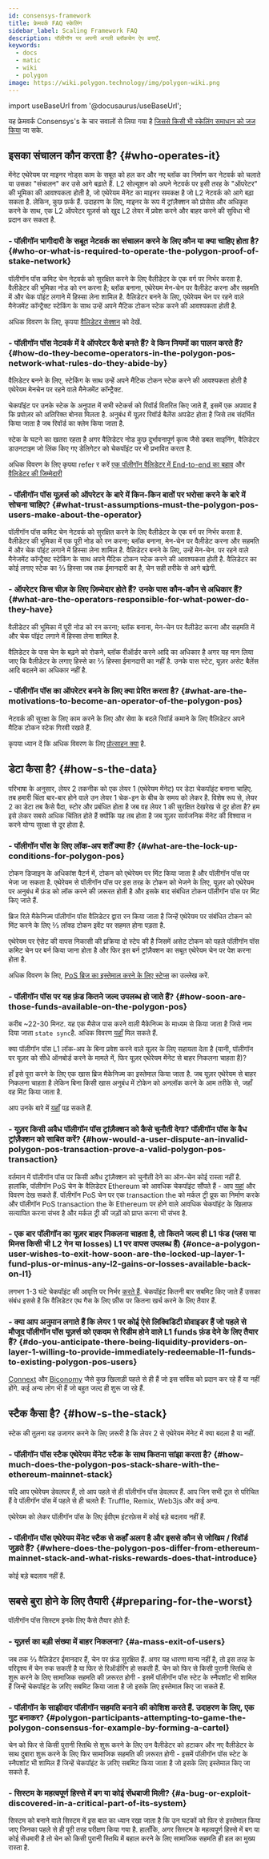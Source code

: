 ```yaml
---
id: consensys-framework
title: फ्रेमवर्क FAQ स्केलिंग
sidebar_label: Scaling Framework FAQ
description: पॉलीगॉन पर अपनी अगली ब्लॉकचेन ऐप बनाएँ.
keywords:
  - docs
  - matic
  - wiki
  - polygon
image: https://wiki.polygon.technology/img/polygon-wiki.png
---
```

import useBaseUrl from '@docusaurus/useBaseUrl';

यह फ्रेमवर्क Consensys's के चार सवालों से लिया गया है [जिससे किसी भी स्केलिंग समाधान को जज किया](https://consensys.net/?p=19015&preview=true&_thumbnail_id=19017) जा सके.

## इसका संचालन कौन करता है? {#who-operates-it}
मेंनेट एथेरेयम पर माइनर नोड्स काम के सबूत को हल कर और नए ब्लॉक का निर्माण कर नेटवर्क को चलाते या उसका "संचालन" कर उसे आगे बढ़ाते हैं. L2 सोल्यूशन को अपने नेटवर्क पर इसी तरह के "ऑपरेटर" की भूमिका की आवश्यकता होती है, जो एथेरेयम मेंनेट का माइनर समकक्ष है जो L2 नेटवर्क को आगे बढ़ा सकता है. लेकिन, कुछ फ़र्क हैं. उदाहरण के लिए, माइनर के रूप में ट्रांज़ैक्शन को प्रोसेस और अधिकृत करने के साथ, एक L2 ऑपरेटर यूज़र्स को खुद L2 लेयर में प्रवेश करने और बाहर करने की सुविधा भी प्रदान कर सकता है.

### - पॉलीगॉन भागीदारी के सबूत नेटवर्क का संचालन करने के लिए कौन या क्या चाहिए होता है? {#who-or-what-is-required-to-operate-the-polygon-proof-of-stake-network}

पॉलीगॉन पॉस कमिट चेन नेटवर्क को सुरक्षित करने के लिए वैलीडेटर के एक वर्ग पर निर्भर करता है. वैलीडेटर की भूमिका नोड को रन करना है; ब्लॉक बनाना, एथेरेयम मेन-चेन पर वैलीडेट करना और सहमति में और चेक पॉइंट लगाने में हिस्सा लेना शामिल है. वैलिडेटर बनने के लिए, एथेरेयम चेन पर रहने वाले मैनेजमेंट कॉन्ट्रैक्ट स्टेकिंग के साथ उन्हें अपने मैटिक टोकन स्टेक करने की आवश्यकता होती है.

अधिक विवरण के लिए, कृपया [वैलिडेटर सेक्शन](/maintain/validate/getting-started.md) को देखें.

### - पॉलीगॉन पॉस नेटवर्क में वे ऑपरेटर कैसे बनते हैं? वे किन नियमों का पालन करते हैं? {#how-do-they-become-operators-in-the-polygon-pos-network-what-rules-do-they-abide-by}

वैलिडेटर बनने के लिए, स्टेकिंग के साथ उन्हें अपने मैटिक टोकन स्टेक करने की आवश्यकता होती है एथेरेयम मेनचेन पर रहने वाले मैनेजमेंट कॉन्ट्रैक्ट.

चेकपॉइंट पर उनके स्टेक के अनुपात में सभी स्टेकर्स को रिवॉर्ड वितरित किए जाते हैं, इसमें एक अपवाद है कि प्रपोज़र को अतिरिक्त बोनस मिलता है. अनुबंध में यूज़़र रिवॉर्ड बैलेंस अपडेट होता है जिसे तब संदर्भित किया जाता है
जब रिवॉर्ड का क्लेम किया जाता है.

स्टेक के घटने का खतरा रहता है अगर वैलिडेटर नोड कुछ
दुर्भावनापूर्ण कृत्य जैसे डबल साइनिंग, वैलिडेटर डाउनटाइम जो लिंक किए गए डेलिगेटर को चेकपॉइंट पर
भी प्रभावित करता है.

अधिक विवरण के लिए कृपया refer र करें [एक पॉलीगॉन वैलिडेटर में End-to-end का बहाव](/maintain/polygon-basics/who-is-validator.md#end-to-end-flow-for-a-polygon-validator) और [वैलिडेटर की जिम्मेदारी](/maintain/validate/validator-responsibilities.md)


### - पॉलीगॉन पॉस यूज़र्स को ऑपरेटर के बारे में किन-किन बातों पर भरोसा करने के बारे में सोचना चाहिए? {#what-trust-assumptions-must-the-polygon-pos-users-make-about-the-operator}

पॉलीगॉन पॉस कमिट चेन नेटवर्क को सुरक्षित करने के लिए वैलीडेटर के एक वर्ग पर निर्भर करता है. वैलीडेटर की भूमिका में एक पूरी नोड को रन करना; ब्लॉक बनाना, मेन-चेन पर वैलीडेट करना और सहमति में और चेक पॉइंट लगाने में हिस्सा लेना शामिल है. वैलिडेटर बनने के लिए, उन्हें मेन-चेन. पर रहने वाले मैनेजमेंट कॉन्ट्रैक्ट स्टेकिंग के साथ अपने मैटिक टोकन स्टेक करने की आवश्यकता होती है.
वैलिडेटर का कोई लगाए स्टेक का ⅔ हिस्सा जब तक ईमानदारी का है, चेन सही तरीके से आगे बढ़ेगी.

### - ऑपरेटर किस चीज़ के लिए ज़िम्मेदार होते हैं? उनके पास कौन-कौन से अधिकार हैं? {#what-are-the-operators-responsible-for-what-power-do-they-have}

वैलीडेटर की भूमिका में पूरी नोड को रन करना; ब्लॉक बनाना, मेन-चेन पर वैलीडेट करना और सहमति में और चेक पॉइंट लगाने में हिस्सा लेना शामिल है.

वैलिडेटर के पास चेन के बढ़ने को रोकने, ब्लॉक रीऑर्डर करने आदि का अधिकार है अगर यह मान लिया जाए कि वैलीडेटर के लगाए हिस्से का ⅔ हिस्सा ईमानदारी का नहीं है. उनके पास स्टेट, यूज़़र असेट बैलेंस आदि बदलने का अधिकार नहीं है.

### - पॉलीगॉन पॉस का ऑपरेटर बनने के लिए क्या प्रेरित करता है? {#what-are-the-motivations-to-become-an-operator-of-the-polygon-pos}

नेटवर्क की सुरक्षा के लिए काम करने के लिए और सेवा के बदले रिवॉर्ड कमाने के लिए वैलिडेटर अपने मैटिक टोकन स्टेक गिरवी रखते हैं.

कृपया ध्यान दें कि अधिक विवरण के लिए [प्रोत्साहन क्या](/maintain/validator/rewards.md#what-is-the-incentive) है.

## डेटा कैसा है? {#how-s-the-data}
परिभाषा के अनुसार, लेयर 2 तकनीक को एक लेयर 1 (एथेरेयम मेंनेट) पर डेटा चेकपॉइंट बनाना चाहिए. तब हमारी चिंता बार-बार होने वाले उन लेयर 1 चेक-इन के बीच के समय को लेकर है. विशेष रूप से, लेयर 2 का डेटा तब कैसे पैदा, स्टोर और प्रबंधित होता है जब वह लेयर 1 की सुरक्षित देखरेख से दूर होता है? हम इसे लेकर सबसे अधिक चिंतित होते हैं क्योंकि यह तब होता है जब यूज़़र सार्वजनिक मेंनेट की विश्वास न करने योग्य सुरक्षा से दूर होता है.

### - पॉलीगॉन पॉस के लिए लॉक-अप शर्तें क्या हैं? {#what-are-the-lock-up-conditions-for-polygon-pos}

टोकन डिजाइन के अधिकांश पैटर्न में, टोकन को एथेरेयम पर मिंट किया जाता है और पॉलीगॉन पॉस पर भेजा जा सकता है. एथेरेयम से पॉलीगॉन पॉस पर इस तरह के टोकन को भेजने के लिए, यूज़़र को एथेरेयम पर अनुबंध में फ़ंड को लॉक करने की ज़रूरत होती है और इसके बाद संबंधित टोकन पॉलीगॉन पॉस पर मिंट किए जाते हैं.

ब्रिज रिले मैकेनिज्म पॉलीगॉन पॉस वैलिडेटर द्वारा रन किया जाता है जिन्हें एथेरेयम पर संबंधित टोकन को मिंट करने के लिए ⅔ लॉक्ड टोकन इवेंट पर सहमत होना पड़ता है.

एथेरेयम पर ऐसेट की वापस निकासी की प्रक्रिया दो स्टेप की है जिसमें असेट टोकन को पहले पॉलीगॉन पॉस कमिट चेन पर बर्न किया जाना होता है और फिर इस बर्न ट्रांज़ैक्शन का सबूत एथेरेयम चेन पर पेश करना होता है.


अधिक विवरण के लिए, [PoS ब्रिज का इस्तेमाल करने के लिए स्टेप्स](/develop/ethereum-polygon/pos/getting-started.md#steps-to-use-the-pos-bridge) का उल्लेख करें.

### - पॉलीगॉन पॉस पर यह फ़ंड कितने जल्द उपलब्ध हो जाते हैं? {#how-soon-are-those-funds-available-on-the-polygon-pos}

करीब ~22-30 मिनट. यह एक मैसेज पास करने वाली मैकेनिज्म के माध्यम से किया जाता है जिसे नाम दिया जाता `state sync`है. अधिक विवरण [यहाँ](/pos/state-sync/state-sync-mechamism.md) मिल सकते हैं.

क्या पॉलीगॉन पॉस L1 लॉक-अप के बिना प्रवेश करने वाले यूज़़र के लिए सहायता देता है (यानी, पॉलीगॉन पर यूज़़र को सीधे ऑनबोर्ड करने के मामले में, फिर यूज़़र एथेरेयम मेंनेट से बाहर निकलना चाहता है)?

हाँ इसे पूरा करने के लिए एक खास ब्रिज मैकेनिज्म का इस्तेमाल किया जाता है. जब यूज़़र एथेरेयम से बाहर निकलना चाहता है लेकिन बिना किसी खास अनुबंध में टोकेन को अनलॉक करने के आम तरीके से, जहाँ वह मिंट किया जाता है.

आप उनके बारे में [यहाँ](/develop/ethereum-polygon/mintable-assets.md) पढ़ सकते हैं.

### - यूज़़र किसी अवैध पॉलीगॉन पॉस ट्रांज़ैक्शन को कैसे चुनौती देगा? पॉलीगॉन पॉस के वैध ट्रांज़ैक्शन को साबित करें? {#how-would-a-user-dispute-an-invalid-polygon-pos-transaction-prove-a-valid-polygon-pos-transaction}

वर्तमान में पॉलीगॉन पॉस पर किसी अवैध ट्रांज़ैक्शन को चुनौती देने का ऑन-चेन कोई रास्ता नहीं है. हालांकि, पॉलीगॉन PoS चेन के वैलिडेटर Ethereum को आवधिक चेकपॉइंट सौंपते हैं - आप [यहां](/pos/heimdall/modules/checkpoint.md) और विवरण देख सकते हैं. पॉलीगॉन PoS चेन पर एक transaction the को मर्कल ट्री प्रूफ का निर्माण करके और पॉलीगॉन PoS transaction the के Ethereum पर होने वाले आवधिक चेकपॉइंट के खिलाफ सत्यापित करना संभव है और मर्कल ट्री की जड़ों को प्राप्त करना भी संभव है.

### - एक बार पॉलीगॉन का यूज़र बाहर निकलना चाहता है, तो कितने जल्द ही L1 फंड (प्लस या मिनस किसी भी L2 गेन या losses) L1 पर वापस उपलब्ध हैं) {#once-a-polygon-user-wishes-to-exit-how-soon-are-the-locked-up-layer-1-fund-plus-or-minus-any-l2-gains-or-losses-available-back-on-l1}

लगभग 1-3 घंटे चेकपॉइंट की आवृत्ति पर निर्भर [करते हैं](/pos/heimdall/modules/checkpoint.md). चेकपॉइंट कितनी बार सबमिट किए जाते हैं उसका संबंध इससे है कि वैलिडेटर एथ गैस के लिए फ़ीस पर कितना खर्च करने के लिए तैयार हैं.

### - क्या आप अनुमान लगाते हैं कि लेयर 1 पर कोई ऐसे लिक्विडिटी प्रोवाइडर हैं जो पहले से मौजूद पॉलीगॉन पॉस यूज़र्स को एकदम से रिडीम होने वाले L1 funds फ़ंड देने के लिए तैयार हैं? {#do-you-anticipate-there-being-liquidity-providers-on-layer-1-willing-to-provide-immediately-redeemable-l1-funds-to-existing-polygon-pos-users}

[Connext](https://connext.network/) और [Biconomy](https://biconomy.io/) जैसे कुछ खिलाड़ी पहले से ही हैं जो इस सर्विस को प्रदान कर रहे हैं या नहीं होंगे. कई अन्य लोग भी हैं जो बहुत जल्द ही शुरू जा रहे हैं.

## स्टैक कैसा है? {#how-s-the-stack}
स्टेक की तुलना यह उजागर करने के लिए ज़रूरी है कि लेयर 2 से एथेरेयम मेंनेट में क्या बदला है या नहीं.

### - पॉलीगॉन पॉस स्टैक एथेरेयम मेंनेट स्टैक के साथ कितना सांझा करता है? {#how-much-does-the-polygon-pos-stack-share-with-the-ethereum-mainnet-stack}

यदि आप एथेरेयम डेवलपर हैं, तो आप पहले से ही पॉलीगॉन पॉस डेवलपर हैं. आप जिन सभी टूल से परिचित हैं वे पॉलीगॉन पॉस में पहले से ही चलते हैं: Truffle, Remix, Web3js और कई अन्य.

एथेरेयम को लेकर पॉलीगॉन पॉस के लिए ईवीएम इंटरफ़ेस में कोई बड़े बदलाव नहीं हैं.

### - पॉलीगॉन पॉस एथेरेयम मेंनेट स्टैक से कहाँ अलग है और इससे कौन से जोखिम / रिवॉर्ड जुड़ते हैं? {#where-does-the-polygon-pos-differ-from-ethereum-mainnet-stack-and-what-risks-rewards-does-that-introduce}

कोई बड़े बदलाव नहीं हैं.

## सबसे बुरा होने के लिए तैयारी {#preparing-for-the-worst}
पॉलीगॉन पॉस सिस्टम इनके लिए कैसे तैयार होते हैं:

### - यूज़़र्स का बड़ी संख्या में बाहर निकलना? {#a-mass-exit-of-users}

जब तक ⅔ वैलिडेटर ईमानदार हैं, चेन पर फ़ंड सुरक्षित हैं. अगर यह धारणा मान्य नहीं है, तो इस तरह के परिदृश्य में चेन रुक सकती है या फिर से रिऑर्डरिंग हो सकती हैं. चेन को फिर से किसी पुरानी स्तिथि से शुरू करने के लिए सामाजिक सहमति की ज़रूरत होगी - इसमें पॉलीगॉन पॉस स्टेट के स्नैपशॉट भी शामिल हैं जिन्हें चेकपॉइंट के ज़रिए सबमिट किया जाता है जो इसके लिए इस्तेमाल किए जा सकते हैं.

### - पॉलीगॉन के साझीदार पॉलीगॉन सहमति बनाने की कोशिश करते हैं. उदाहरण के लिए, एक गुट बनाकर? {#polygon-participants-attempting-to-game-the-polygon-consensus-for-example-by-forming-a-cartel}

चेन को फिर से किसी पुरानी स्तिथि से शुरू करने के लिए उन वैलीडेटर को हटाकर और नए वैलीडेटर के साथ दुबारा शुरू करने के लिए फिर सामाजिक सहमति की ज़रूरत होगी - इसमें पॉलीगॉन पॉस स्टेट के स्नैपशॉट भी शामिल हैं जिन्हें चेकपॉइंट के ज़रिए सबमिट किया जाता है जो इसके लिए इस्तेमाल किए जा सकते हैं.


### - सिस्टम के महत्वपूर्ण हिस्से में बग या कोई सेंधबाजी मिली? {#a-bug-or-exploit-discovered-in-a-critical-part-of-its-system}

सिस्टम को बनाने वाले सिस्टम में इस बात का ध्यान रखा जाता है कि उन घटकों को फिर से इस्तेमाल किया जाए जिनका पहले से ही पूरी तरह परीक्षण किया गया है. हालाँकि, अगर सिस्टम के महत्वपूर्ण हिस्से में बग या कोई सेंधमारी है तो चेन को किसी पुरानी स्तिथि में बहाल करने के लिए सामाजिक सहमति ही हल का मुख्य रास्ता है.
